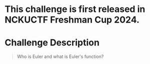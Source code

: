 # This challenge is first released in NCKUCTF Freshman Cup 2024.

# Challenge Description

> Who is Euler and what is Euler's function?
